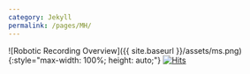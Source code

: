 ```yaml
---
category: Jekyll
permalink: /pages/MH/
---
```


![Robotic Recording Overview]({{ site.baseurl }}/assets/ms.png){:style="max-width: 100%; height: auto;"}
[![Hits](https://hits.seeyoufarm.com/api/count/incr/badge.svg?url=https%3A%2F%2Fschmidtmaster3000.github.io%2FHB2%2Fpages%2FMH%2F&count_bg=%2379C83D&title_bg=%23555555&icon=&icon_color=%23E7E7E7&title=hits&edge_flat=false)](https://hits.seeyoufarm.com)
